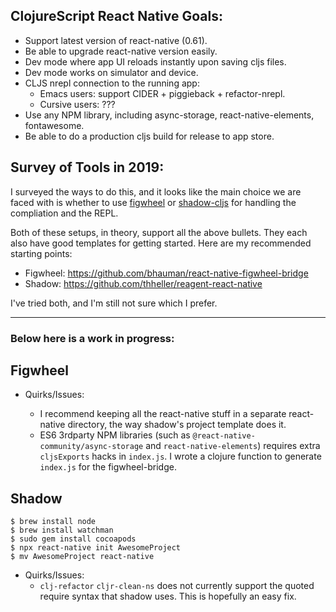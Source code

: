 
## ClojureScript React Native Goals:

* Support latest version of react-native (0.61).
* Be able to upgrade react-native version easily.
* Dev mode where app UI reloads instantly upon saving cljs files.
* Dev mode works on simulator and device.
* CLJS nrepl connection to the running app:
   * Emacs users: support CIDER + piggieback + refactor-nrepl.
   * Cursive users: ???
* Use any NPM library, including async-storage, react-native-elements, fontawesome.
* Be able to do a production cljs build for release to app store.

## Survey of Tools in 2019:

I surveyed the ways to do this, and it looks like the main choice we are faced with
is whether to use [figwheel](https://figwheel.org/) or
[shadow-cljs](http://shadow-cljs.org/) for handling the compliation and the REPL.

Both of these setups, in theory, support all the above bullets. They each also have
good templates for getting started.  Here are my recommended starting points:

* Figwheel: https://github.com/bhauman/react-native-figwheel-bridge
* Shadow: https://github.com/thheller/reagent-react-native

I've tried both, and I'm still not sure which I prefer.


---
### Below here is a work in progress:


## Figwheel

* Quirks/Issues:

  * I recommend keeping all the react-native stuff in a separate react-native
directory, the way shadow's project template does it.
  * ES6 3rdparty NPM libraries (such as `@react-native-community/async-storage` and
    `react-native-elements`) requires extra `cljsExports` hacks in `index.js`. I
    wrote a clojure function to generate `index.js` for the figwheel-bridge.

## Shadow

```
$ brew install node
$ brew install watchman
$ sudo gem install cocoapods
$ npx react-native init AwesomeProject
$ mv AwesomeProject react-native
```

* Quirks/Issues:
  * `clj-refactor` `cljr-clean-ns` does not currently support the quoted require
    syntax that shadow uses. This is hopefully an easy fix.
